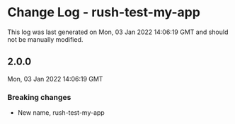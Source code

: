# Change Log - rush-test-my-app

This log was last generated on Mon, 03 Jan 2022 14:06:19 GMT and should not be manually modified.

## 2.0.0
Mon, 03 Jan 2022 14:06:19 GMT

### Breaking changes

- New name, rush-test-my-app

